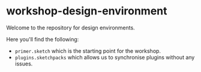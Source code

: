 # workshop-design-environment

Welcome to the repository for design environments.

Here you'll find the following:

* `primer.sketch` which is the starting point for the workshop.
* `plugins.sketchpacks` which allows us to synchronise plugins without any issues.
